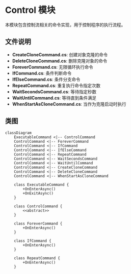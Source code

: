 # Control 模块

本模块包含控制流相关的命令实现，用于控制程序的执行流程。

## 文件说明

- **CreateCloneCommand.cs**: 创建对象克隆的命令
- **DeleteCloneCommand.cs**: 删除克隆对象的命令
- **ForeverCommand.cs**: 无限循环执行命令
- **IfCommand.cs**: 条件判断命令
- **IfElseCommand.cs**: 条件分支命令
- **RepeatCommand.cs**: 重复执行命令指定次数
- **WaitSecondsCommand.cs**: 等待指定秒数
- **WaitUntilCommand.cs**: 等待直到条件满足
- **WhenStartAsCloneCommand.cs**: 当作为克隆启动时执行

## 类图

```mermaid
classDiagram
    ExecutableCommand <|-- ControlCommand
    ControlCommand <|-- ForeverCommand
    ControlCommand <|-- IfCommand
    ControlCommand <|-- IfElseCommand
    ControlCommand <|-- RepeatCommand
    ControlCommand <|-- WaitSecondsCommand
    ControlCommand <|-- WaitUntilCommand
    ControlCommand <|-- CreateCloneCommand
    ControlCommand <|-- DeleteCloneCommand
    ControlCommand <|-- WhenStartAsCloneCommand

    class ExecutableCommand {
        +OnEnterAsync()
        +OnExitAsync()
    }

    class ControlCommand {
        <<abstract>>
    }

    class ForeverCommand {
        +OnEnterAsync()
    }

    class IfCommand {
        +OnEnterAsync()
    }

    class RepeatCommand {
        +OnEnterAsync()
    }
```
